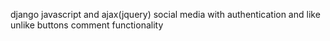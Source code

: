 django javascript and ajax(jquery) social media with authentication and like unlike buttons comment functionality
